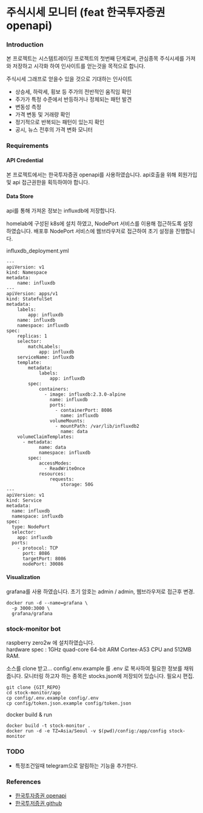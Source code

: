 # 주식시세 모니터 (feat 한국투자증권 openapi)


### Introduction
본 프로젝트는 시스템트레이딩 프로젝트의 첫번째 단계로써, 관심종목 주식시세를 가져와 저장하고 시각화 하여 인사이트를 얻는것을 목적으로 합니다.

주식시세 그래프로 얻을수 있을 것으로 기대하는 인사이트
- 상승세, 하락세, 횡보 등 주가의 전반적인 움직임 확인
- 주가가 특정 수준에서 반등하거나 정체되는 패턴 발견
- 변동성 측정
- 가격 변동 및 거래량 확인
- 정기적으로 반복되는 패턴이 있는지 확인
- 공시, 뉴스 전후의 가격 변화 모니터

### Requirements
#### API Credential
본 프로젝트에서는 한국투자증권 openapi를 사용하였습니다. api호출을 위해 회원가입 및 api 접근권한을 획득하여야 합니다.

#### Data Store
api를 통해 가져온 정보는 influxdb에 저장합니다.

homelab에 구성된 k8s에 설치 하였고, NodePort 서비스를 이용해 접근하도록 설정하였습니다.
배포후 NodePort 서비스에 웹브라우저로 접근하여 초기 설정을 진행합니다. 

influxdb_deployment.yml
```
---
apiVersion: v1
kind: Namespace
metadata:
    name: influxdb
---
apiVersion: apps/v1
kind: StatefulSet
metadata:
    labels:
        app: influxdb
    name: influxdb
    namespace: influxdb
spec:
    replicas: 1
    selector:
        matchLabels:
            app: influxdb
    serviceName: influxdb
    template:
        metadata:
            labels:
                app: influxdb
        spec:
            containers:      
              - image: influxdb:2.3.0-alpine
                name: influxdb
                ports:
                  - containerPort: 8086
                    name: influxdb
                volumeMounts:
                  - mountPath: /var/lib/influxdb2
                    name: data
    volumeClaimTemplates:
      - metadata:
            name: data
            namespace: influxdb
        spec:
            accessModes:
              - ReadWriteOnce
            resources:
                requests:
                    storage: 50G
---
apiVersion: v1
kind: Service
metadata:
  name: influxdb
  namespace: influxdb
spec:
  type: NodePort
  selector:
    app: influxdb
  ports:
    - protocol: TCP
      port: 8086
      targetPort: 8086
      nodePort: 30086

```

#### Visualization
grafana를 사용 하였습니다. 초기 암호는 admin / admin, 웹브라우저로 접근후 변경.


```
docker run -d --name=grafana \
  -p 3000:3000 \
  grafana/grafana
```

### stock-monitor bot
raspberry zero2w 에 설치하였습니다.   
hardware spec : 1GHz quad-core 64-bit ARM Cortex-A53 CPU and 512MB RAM.   




소스를 clone 받고...
config/.env.example 를 .env 로 복사하여 필요한 정보를 채워줍니다.
모니터링 하고자 하는 종목은  stocks.json에 저장되어 있습니다. 필요시 편집.
```
git clone {GIT_REPO}
cd stock-monitor/app
cp config/.env.example config/.env
cp config/token.json.example config/token.json
```


docker build & run
```
docker build -t stock-monitor .
docker run -d -e TZ=Asia/Seoul -v $(pwd)/config:/app/config stock-monitor
```

### TODO
- 특정조건일때 telegram으로 알림하는 기능을 추가한다.

### References
- [한국투자증권 openapi](https://apiportal.koreainvestment.com/apiservice/oauth2#L_5c87ba63-740a-4166-93ac-803510bb9c02)
- [한국투저증권 github](https://github.com/koreainvestment/open-trading-api/tree/main/stocks_infotkanfkrekanfkr)

